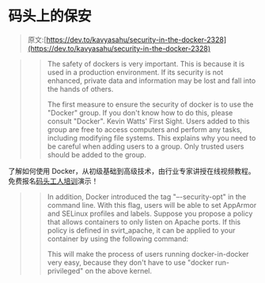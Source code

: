 # 码头上的保安

> 原文:[https://dev.to/kavyasahu/security-in-the-docker-2328](https://dev.to/kavyasahu/security-in-the-docker-2328)

> > The safety of dockers is very important. This is because it is used in a production environment. If its security is not enhanced, private data and information may be lost and fall into the hands of others.
> > 
> > The first measure to ensure the security of docker is to use the "Docker" group. If you don't know how to do this, please consult "Docker". Kevin Watts' First Sight. Users added to this group are free to access computers and perform any tasks, including modifying file systems. This explains why you need to be careful when adding users to a group. Only trusted users should be added to the group.

了解如何使用 Docker，从初级基础到高级技术，由行业专家讲授在线视频教程。免费报名[码头工人培训](https://mindmajix.com/docker-training)演示！

> > In addition, Docker introduced the tag "–-security-opt" in the command line. With this flag, users will be able to set AppArmor and SELinux profiles and labels. Suppose you propose a policy that allows containers to only listen on Apache ports. If this policy is defined in svirt_apache, it can be applied to your container by using the following command:
> > 
> > This will make the process of users running docker-in-docker very easy, because they don't have to use "docker run-privileged" on the above kernel.